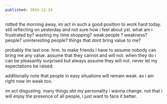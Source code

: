 ```yaml
---
published: 2024-12-24
---
```


rotted the morning away, im act in such a good position to work hard today. still reflecting on yesterday and not sure how i feel about yst. what am i frustrated by? wasting my time shopping? weak people ? weakness? people?  uninteresting people? things that dont bring value to me?

probably the last one. hrm. to make friends i have to assume nobody can bring me any value. assume that they cannot and will not. when they do i can be pleasantly surprised but always assume they will not. never let my expectations be raised. 

additionally note that people in easy situations will remain weak. as i am right now im weak too.

im act disgusting. many things abt my personality i wanna change. not that i will enjoy the presence of all people, i just want to face it better.